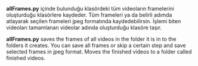**allFrames.py** içinde bulunduğu klasördeki tüm videoların framelerini oluşturduğu klasörlere kaydeder. Tüm frameleri ya da belirli adımda atlayarak seçilen frameleri jpeg formatında kaydedebilirsin. İşlemi biten videoları tamamlanan videolar adında oluşturduğu klasöre taşır.

**allFrames.py** saves the frames of all videos in the folder it is in to the folders it creates. You can save all frames or skip a certain step and save selected frames in jpeg format. Moves the finished videos to a folder called finished videos.
